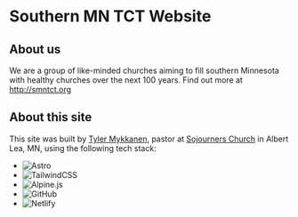 # Southern MN TCT Website

## About us

We are a group of like-minded churches aiming to fill southern Minnesota with healthy churches over the next 100 years. Find out more at http://smntct.org

## About this site

This site was built by [Tyler Mykkanen](github.com/tmykkanen), pastor at [Sojourners Church](http://sojourners.church) in Albert Lea, MN, using the following tech stack:

- ![Astro](https://img.shields.io/badge/astro-%232C2052.svg?style=for-the-badge&logo=astro&logoColor=white)
- ![TailwindCSS](https://img.shields.io/badge/tailwindcss-%2338B2AC.svg?style=for-the-badge&logo=tailwind-css&logoColor=white)
- ![Alpine.js](https://img.shields.io/badge/alpinejs-white.svg?style=for-the-badge&logo=alpinedotjs&logoColor=%238BC0D0)
- ![GitHub](https://img.shields.io/badge/github-%23121011.svg?style=for-the-badge&logo=github&logoColor=white)
- ![Netlify](https://img.shields.io/badge/netlify-%23000000.svg?style=for-the-badge&logo=netlify&logoColor=#00C7B7)
